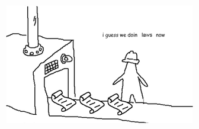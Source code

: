 ![i guess we doin laws now](https://github.com/olvrsmi/lawgen/blob/main/iguesswedoinlawsnow.png?raw=true)
